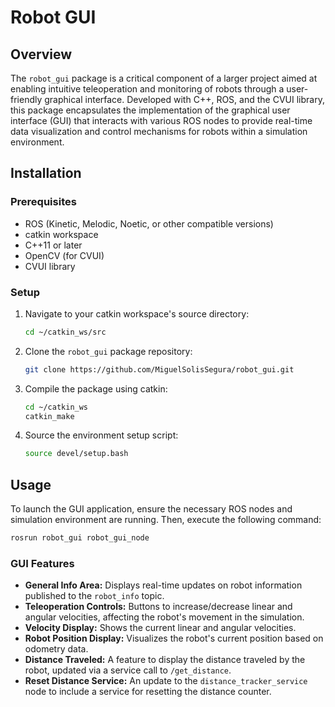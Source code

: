 # Robot GUI

## Overview

The `robot_gui` package is a critical component of a larger project aimed at enabling intuitive teleoperation and monitoring of robots through a user-friendly graphical interface. Developed with C++, ROS, and the CVUI library, this package encapsulates the implementation of the graphical user interface (GUI) that interacts with various ROS nodes to provide real-time data visualization and control mechanisms for robots within a simulation environment.

## Installation

### Prerequisites

- ROS (Kinetic, Melodic, Noetic, or other compatible versions)
- catkin workspace
- C++11 or later
- OpenCV (for CVUI)
- CVUI library

### Setup

1. Navigate to your catkin workspace's source directory:
   ```bash
   cd ~/catkin_ws/src
   ```
2. Clone the `robot_gui` package repository:
   ```bash
   git clone https://github.com/MiguelSolisSegura/robot_gui.git
   ```
3. Compile the package using catkin:
   ```bash
   cd ~/catkin_ws
   catkin_make
   ```
4. Source the environment setup script:
   ```bash
   source devel/setup.bash
   ```

## Usage

To launch the GUI application, ensure the necessary ROS nodes and simulation environment are running. Then, execute the following command:

```bash
rosrun robot_gui robot_gui_node
```

### GUI Features

- **General Info Area:** Displays real-time updates on robot information published to the `robot_info` topic.
- **Teleoperation Controls:** Buttons to increase/decrease linear and angular velocities, affecting the robot's movement in the simulation.
- **Velocity Display:** Shows the current linear and angular velocities.
- **Robot Position Display:** Visualizes the robot's current position based on odometry data.
- **Distance Traveled:** A feature to display the distance traveled by the robot, updated via a service call to `/get_distance`.
- **Reset Distance Service:** An update to the `distance_tracker_service` node to include a service for resetting the distance counter.
